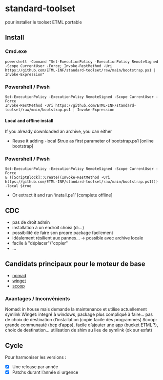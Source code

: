 # standard-toolset
pour installer le toolset ETML portable

## Install

### Cmd.exe

``` shell
powershell -Command "Set-ExecutionPolicy -ExecutionPolicy RemoteSigned -Scope CurrentUser -Force; Invoke-RestMethod -Uri https://github.com/ETML-INF/standard-toolset/raw/main/bootstrap.ps1 | Invoke-Expression"
```

### Powershell / Pwsh
```pwsh
Set-ExecutionPolicy -ExecutionPolicy RemoteSigned -Scope CurrentUser -Force
Invoke-RestMethod -Uri https://github.com/ETML-INF/standard-toolset/raw/main/bootstrap.ps1 | Invoke-Expression
```

#### Local and offline install
If you already downloaded an archive, you can either

- Reuse it adding -local $true as first parameter of bootstrap.ps1 [online bootstrap]

### Powershell / Pwsh
```pwsh
Set-ExecutionPolicy -ExecutionPolicy RemoteSigned -Scope CurrentUser -Force
& ([ScriptBlock]::Create((Invoke-RestMethod -Uri https://github.com/ETML-INF/standard-toolset/raw/main/bootstrap.ps1))) -local $true
```

- Or extract it and run ‘install.ps1’ [complete offline]

## CDC
- pas de droit admin
- installation à un endroit choisi (d:\...)
- possibilité de faire son propre package facilement
- idéalement résilient aux pannes... -> possible avec archive locale
- facile à "déplacer"/"copier"
- ...

## Candidats principaux pour le moteur de base
- [nomad](https://github.com/jonathanMelly/nomad)
- [winget](https://learn.microsoft.com/en-us/windows/package-manager/winget/)
- [scoop](https://scoop.sh)

### Avantages / Inconvénients
Nomad: in house mais demande la maintenance et utilise actuellement symlink
Winget: integré à windows, package plus compliqué à faire... pas de choix de destination d’installation (copie facile des programmes)
Scoop: grande communauté (bcp d’apps), facile d’ajouter une app (bucket ETML ?), choix de destination... utilisation de shim au lieu de symlink (ok sur exfat)

## Cycle
Pour harmoniser les versions :
- [x] Une release par année
- [x] Patchs durant l’année si urgence
